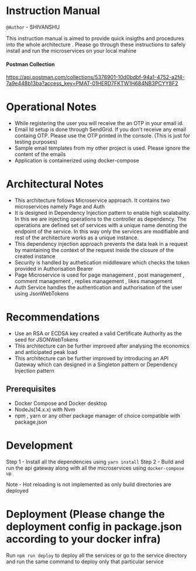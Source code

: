 # Instruction Manual
<code>@Author</code> - SHIVANSHU

This instruction manual is aimed to provide quick insigths and procedures into the whole architecture . Please go through these instructions to safely install and run the microservices on your local mahine

#### Postman Collection
https://api.postman.com/collections/5376901-10d0bdbf-94a1-4752-a2f4-7a9e448b13ba?access_key=PMAT-01HERD7FKTW1H684NB3PCYY8F2

# Operational Notes
- While registering the user you will receive the an OTP in your email id.
- Email Id setup is done through SendGrid. If you don't receive any email containg OTP. Please use the OTP printed in the console. (This is just for testing purposes)
- Sample email templates from my other project is used. Please ignore the content of the emails
- Application is containerized using docker-compose

# Architectural Notes
- This architecture follows Microservice approach. It contains two microservices namely Page and Auth
- It is designed in Dependency Injection pattern to enable high scalabality. In this we are injecting operations to the controller as dependency. The operations are defined set of services with a unique name denoting the endpoint of the service. In this way only the services are modifiable and rest of the architecture works as a unique instance.
- This dependency injection approach prevents the data leak in a request by maintaining the context of the request inside the closure of the created instance
- Security is handled by authetication middleware which checks the token provided in Authorisation Bearer
- Page Microservice is used for page management , post management , comment management , replies management , likes management 
- Auth Service handles the authentication and authorisation of the user using JsonWebTokens

# Recommendations
- Use an RSA or ECDSA key created a valid Certificate Authority as the seed for JSONWebTokens
- This architecture can be further improved after analysing the economics and anticipated peak load
- This architecture can be further improved by introducing an API Gateway which can designed in a Singleton pattern or Dependency Injection pattern

## Prerequisites
- Docker Compose and Docker desktop
- NodeJs(14.x.x) with Nvm
- npm , yarn or any other package manager of choice compatible with package.json

# Development
Step 1 - Install all the dependencies using <code>yarn install</code>
Step 2 - Build and run the api gateway along with all the microservices using <code>docker-compose up</code>

Note - Hot reloading is not implemented as only build directories are deployed

# Deployment (Please change the deployment config in package.json according to your docker infra)
Run <code>npm run deploy</code> to deploy all the services or go to the service directory and run the same command to deploy only that particular service

